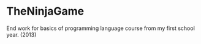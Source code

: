 # TheNinjaGame
End work for basics of programming language course from my first school year. (2013)
